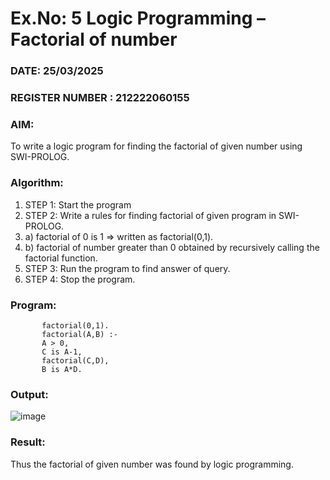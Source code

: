 # Ex.No: 5   Logic Programming – Factorial of number   
### DATE: 25/03/2025                                                                          
### REGISTER NUMBER : 212222060155
### AIM: 
To  write  a logic program for finding the factorial of given number using SWI-PROLOG. 
### Algorithm:
1. STEP 1: Start the program
2. STEP 2:  Write a rules for finding factorial of given program in SWI-PROLOG.
3.   a)	factorial of 0 is 1 => written as factorial(0,1).
4.   b)	factorial of number greater than 0 obtained by recursively calling the factorial    function.
5. STEP 3: Run the program  to find answer of  query.
6. STEP 4: Stop the program.

### Program:



           factorial(0,1).
           factorial(A,B) :-  
           A > 0, 
           C is A-1,
           factorial(C,D),
           B is A*D.

### Output:

![image](https://github.com/user-attachments/assets/f45277a3-85b2-4407-9719-054c6bc3f0b8)


### Result:
Thus the factorial of given number was found by logic programming. 

